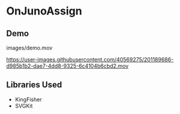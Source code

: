 # OnJunoAssign

## Demo
images/demo.mov

https://user-images.githubusercontent.com/40569275/201189686-d985b1b2-dae7-4dd8-9325-6c4104b6cbd2.mov



## Libraries Used

* KingFisher
* SVGKit
